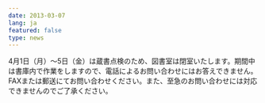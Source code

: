 ```yaml
---
date: 2013-03-07
lang: ja
featured: false
type: news
---
```

4月1日（月）～5日（金）は蔵書点検のため、図書室は閉室いたします。期間中は書庫内で作業をしますので、電話によるお問い合わせにはお答えできません。<br/>
FAXまたは郵送にてお問い合わせください。また、至急のお問い合わせには対応できませんのでご了承ください。<br/>

